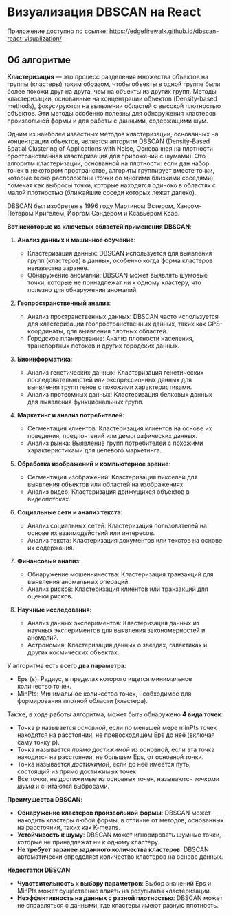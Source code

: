 # Визуализация DBSCAN на React

Приложение доступно по ссылке: https://edgefirewalk.github.io/dbscan-react-visualization/

## Об алгоритме

**Кластеризация** — это процесс разделения множества объектов на группы (кластеры) таким образом, чтобы объекты в одной группе были более похожи друг на друга, чем на объекты из других групп. Методы кластеризации, основанные на концентрации объектов (Density-based methods), фокусируются на выявлении областей с высокой плотностью объектов. Эти методы особенно полезны для обнаружения кластеров произвольной формы и для работы с данными, содержащими шум.

Одним из наиболее известных методов кластеризации, основанных на концентрации объектов, является алгоритм DBSCAN (Density-Based Spatial Clustering of Applications with Noise, Основанная на плотности пространственная кластеризация для приложений с шумами). Это алгоритм кластеризации, основанной на плотности: если дан набор точек в некотором пространстве, алгоритм группирует вместе точки, которые тесно расположены (точки со многими близкими соседями), помечая как выбросы точки, которые находятся одиноко в областях с малой плотностью (ближайшие соседи которых лежат далеко).

DBSCAN был изобретен в 1996 году Мартином Эстером, Хансом-Петером Кригелем, Йоргом Сэндером и Ксавьером Ксао.

**Вот некоторые из ключевых областей применения DBSCAN**:

1. **Анализ данных и машинное обучение**:
    - Кластеризация данных: DBSCAN используется для выявления групп (кластеров) в данных, особенно когда форма кластеров неизвестна заранее.
    - Обнаружение аномалий: DBSCAN может выявлять шумовые точки, которые не принадлежат ни к одному кластеру, что полезно для обнаружения аномалий.
  
2. **Геопространственный анализ**:
    - Анализ пространственных данных: DBSCAN часто используется для кластеризации геопространственных данных, таких как GPS-координаты, для выявления плотных областей.
    - Городское планирование: Анализ плотности населения, транспортных потоков и других городских данных.
  
3. **Биоинформатика**:
    - Анализ генетических данных: Кластеризация генетических последовательностей или экспрессионных данных для выявления групп генов с похожими характеристиками.
    - Анализ протеомных данных: Кластеризация белковых данных для выявления функциональных групп.
  
4. **Маркетинг и анализ потребителей**:
    - Сегментация клиентов: Кластеризация клиентов на основе их поведения, предпочтений или демографических данных.
    - Анализ рынка: Выявление групп потребителей с похожими характеристиками для целевого маркетинга.
  
5. **Обработка изображений и компьютерное зрение**:
    - Сегментация изображений: Кластеризация пикселей для выявления объектов или областей на изображениях.
    - Анализ видео: Кластеризация движущихся объектов в видеопотоках.
  
6. **Социальные сети и анализ текста**:
    - Анализ социальных сетей: Кластеризация пользователей на основе их взаимодействий или интересов.
    - Анализ текста: Кластеризация документов или текстов на основе их содержания.
  
7. **Финансовый анализ**:
    - Обнаружение мошенничества: Кластеризация транзакций для выявления аномальных операций.
    - Анализ рисков: Кластеризация клиентов или транзакций для оценки рисков.

8. **Научные исследования**:
    - Анализ данных экспериментов: Кластеризация данных из научных экспериментов для выявления закономерностей и аномалий.
    - Астрономия: Кластеризация данных о звездах, галактиках и других космических объектах.

У алгоритма есть всего **два параметра**:
  - Eps (ε): Радиус, в пределах которого ищется минимальное количество точек.
  - MinPts: Минимальное количество точек, необходимое для формирования плотной области (кластера).

Также, в ходе работы алгоритма, может быть обнаружено **4 вида точек**:
  - Точка p называется _основной_, если по меньшей мере minPts точек находятся на расстоянии, не превосходящем Eps до неё (включая саму точку p).
  - Точка называется _прямо достижимой_ из основной, если эта точка находится на расстоянии, не большем Eps, от основной точки.
  - Точка называется _достижимой_, если до неё имеется путь, состоящий из прямо достижимых точек.
  - Все точки, не достижимые из основных точек, называются _точками шума_ и считаются выбросами.

**Преимущества DBSCAN**:
  - **Обнаружение кластеров произвольной формы**: DBSCAN может находить кластеры любой формы, в отличие от методов, основанных на расстоянии, таких как K-means.
  - **Устойчивость к шуму**: DBSCAN может игнорировать шумные точки, которые не принадлежат ни к одному кластеру.
  - **Не требует заранее заданного количества кластеров**: DBSCAN автоматически определяет количество кластеров на основе данных.
  
**Недостатки DBSCAN**:
  - **Чувствительность к выбору параметров**: Выбор значений Eps и MinPts может существенно влиять на результаты кластеризации.
  - **Неэффективность на данных с разной плотностью**: DBSCAN может не справляться с данными, где кластеры имеют разную плотность.
